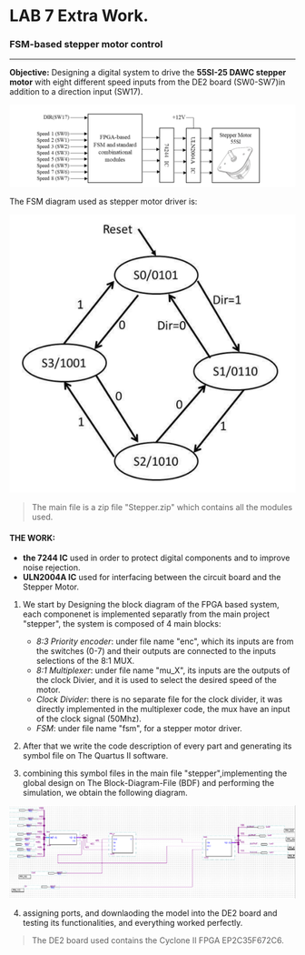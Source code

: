# **LAB 7 Extra Work.**
### FSM-based stepper motor control
***
**Objective:**
Designing a digital system to drive the **55SI-25 DAWC stepper motor** with eight different speed inputs from the DE2 board (SW0-SW7)in addition to a direction input (SW17).

![imagename](DriverMotor.png)

The FSM diagram used as stepper motor driver is: 

![FSM](FSM.png)

> The main file is a zip file "Stepper.zip" which contains all the modules used.
#### **THE WORK:**
- **the 7244 IC** used in order to protect digital components and to improve noise rejection.
- **ULN2004A IC** used for interfacing between the circuit board and the Stepper Motor.
1. We start by Designing the block diagram of the FPGA based system, each componenet is implemented separatly from the main project "stepper",
the system is composed of 4 main blocks:

    * *8:3 Priority encoder*: under file name "enc", which its inputs are from the switches (0-7) and their outputs are connected to the inputs selections of the 8:1 MUX.
    * *8:1 Multiplexer*: under file name "mu_X", its inputs are the outputs of the clock Divier, and it is used to select the desired speed of the motor.
    * *Clock Divider*: there is no separate file for the clock divider, it was directly implemented in the multiplexer code, the mux have an input of the clock signal (50Mhz).
    * *FSM*: under file name "fsm", for a stepper motor driver.

2. After that we write the code description of every part and generating its symbol file on The Quartus II software.

3. combining this symbol files in the main file "stepper",implementing the global design on The Block-Diagram-File (BDF) and performing the simulation, we obtain the following diagram.

![imagename](diagram.PNG)

4. assigning ports, and downlaoding the model into the DE2 board and testing its functionalities, and everything worked perfectly.
> The DE2 board used contains the Cyclone II FPGA EP2C35F672C6.
